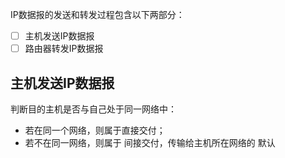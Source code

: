 IP数据报的发送和转发过程包含以下两部分：
- [ ] 主机发送IP数据报
- [ ] 路由器转发IP数据报

## 主机发送IP数据报
 判断目的主机是否与自己处于同一网络中：
- 若在同一个网络，则属于直接交付；
- 若不在同一网络，则属于 间接交付，传输给主机所在网络的 默认
